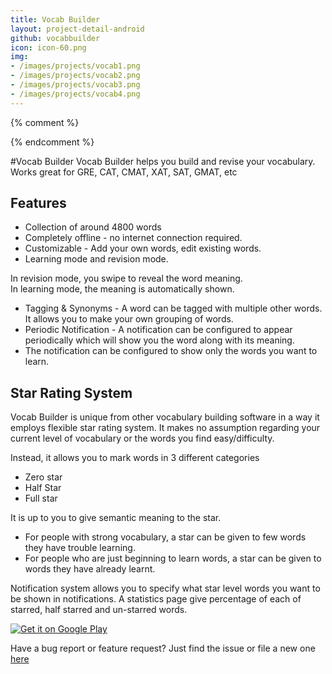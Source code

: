 ```yaml
---
title: Vocab Builder
layout: project-detail-android
github: vocabbuilder
icon: icon-60.png
img:
- /images/projects/vocab1.png
- /images/projects/vocab2.png
- /images/projects/vocab3.png
- /images/projects/vocab4.png
---
```



{% comment %} 
<!--
{% if site.generate_projects == true %}
{% octokit_readme GAnalytics%}
{% endif %}
-->
{% endcomment %}


#Vocab Builder
Vocab Builder helps you build and revise your vocabulary. Works great for GRE, CAT, CMAT, XAT, SAT, GMAT, etc

## Features

* Collection of around 4800 words
* Completely offline - no internet connection required.
* Customizable - Add your own words, edit existing words.
* Learning mode and revision mode.  

In revision mode, you swipe to reveal the word meaning.  
In learning mode, the meaning is automatically shown.  

* Tagging & Synonyms - A word can be tagged with multiple other words. It allows you to make your own grouping of words.
* Periodic Notification - A notification can be configured to appear periodically which will show you the word along with its meaning.
* The notification can be configured to show only the words you want to learn.


## Star Rating System
Vocab Builder is unique from other vocabulary building software in a way it employs flexible star rating system. It makes no assumption regarding your current level of vocabulary or the words you find easy/difficulty.   

Instead, it allows you to mark words in 3 different categories  

* Zero star
* Half Star
* Full star

It is up to you to give semantic meaning to the star.  

* For people with strong vocabulary, a star can be given to few words they have trouble learning.
* For people who are just beginning to learn words, a star can be given to words they have already learnt.

Notification system allows you to specify what star level words you want to be shown in notifications.
A statistics page give percentage of each of starred, half starred and un-starred words.

<a href="https://play.google.com/store/apps/details?id=in.co.madhur.vocabbuilder">
 <img alt="Get it on Google Play"
       src="/images/Get_it_on_Google_play.svg" />
</a>


Have a bug report or feature request? Just find the issue or file a new one [here](https://github.com/madhur/vocabbuilder/issues)